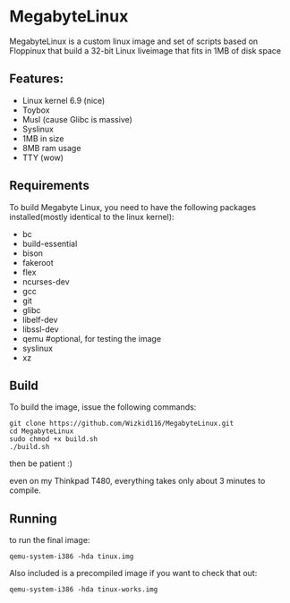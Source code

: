 # MegabyteLinux
MegabyteLinux is a custom linux image and set of scripts based on Floppinux that build a 32-bit Linux liveimage that fits in 1MB of disk space

## Features:

* Linux kernel 6.9 (nice)
* Toybox
* Musl (cause Glibc is massive)
* Syslinux
* 1MB in size
* 8MB ram usage
* TTY (wow)
## Requirements
To build Megabyte Linux, you need to have the following packages installed(mostly identical to the linux kernel):
* bc
* build-essential
* bison
* fakeroot
* flex
* ncurses-dev
* gcc
* git
* glibc
* libelf-dev
* libssl-dev
* qemu #optional, for testing the image
* syslinux
* xz

## Build

To build the image, issue the following commands:
```
git clone https://github.com/Wizkid116/MegabyteLinux.git
cd MegabyteLinux
sudo chmod +x build.sh
./build.sh
```
then be patient :)

even on my Thinkpad T480, everything takes only about 3 minutes to compile. 

## Running
to run the final image:
```
qemu-system-i386 -hda tinux.img
```
Also included is a precompiled image if you want to check that out:
```
qemu-system-i386 -hda tinux-works.img
```
